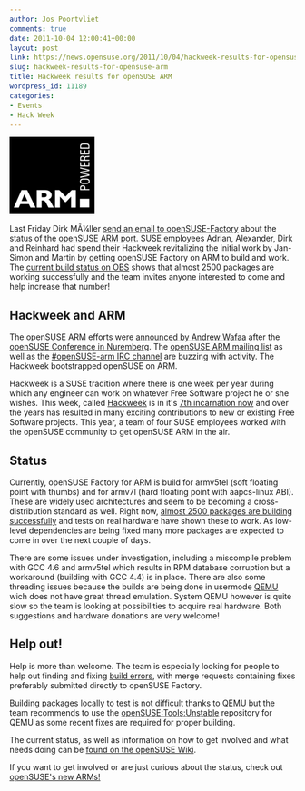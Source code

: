 ```yaml
---
author: Jos Poortvliet
comments: true
date: 2011-10-04 12:00:41+00:00
layout: post
link: https://news.opensuse.org/2011/10/04/hackweek-results-for-opensuse-arm/
slug: hackweek-results-for-opensuse-arm
title: Hackweek results for openSUSE ARM
wordpress_id: 11189
categories:
- Events
- Hack Week
---
```


[![ARM powered logo](/wp-content/uploads/2011/10/150px-ARM_powered.png)](http://news.opensuse.org/2011/10/04/hackweek-results-for-opensuse-arm/150px-arm_powered/)

Last Friday Dirk MÃ¼ller [send an email to openSUSE-Factory](http://lists.opensuse.org/opensuse-factory/2011-09/msg01259.html) about the status of the [openSUSE ARM port](http://en.opensuse.org/Portal:ARM). SUSE employees Adrian, Alexander, Dirk and Reinhard had spend their Hackweek revitalizing the initial work by Jan-Simon and Martin by getting openSUSE Factory on ARM to build and work. The [current build status on OBS](https://build.opensuse.org/project/show?project=openSUSE%3AFactory%3AARM) shows that almost  2500 packages are working successfully and the team invites anyone interested to come and help increase that number!

<!-- more -->



## Hackweek and ARM


The openSUSE ARM efforts were [announced by Andrew Wafaa](http://www.wafaa.eu/entry/growing-some-opensuse-arms-1-69.html) after the [openSUSE Conference in Nuremberg](http://news.opensuse.org/2011/09/15/opensuse-conference-fun/). The [openSUSE ARM mailing list](http://lists.opensuse.org/opensuse-arm/
) as well as the [#openSUSE-arm IRC channel](irc://irc.freenode.net/opensuse-arm) are buzzing with activity. The Hackweek bootstrapped openSUSE on ARM.

Hackweek is a SUSE tradition where there is one week per year during which any engineer can work on whatever Free Software project he or she wishes. This week, called [Hackweek](http://en.opensuse.org/Portal:Hackweek) is in it's [7th incarnation now](http://blip.tv/opensuse) and over the years has resulted in many exciting contributions to new or existing Free Software projects. This year, a team of four SUSE employees worked with the openSUSE community to get openSUSE ARM in the air.



## Status


Currently, openSUSE Factory for ARM is build for armv5tel (soft floating point with thumbs) and for armv7l (hard floating point with aapcs-linux ABI). These are widely used architectures and seem to be becoming a cross-distribution standard as well. Right now, [almost 2500 packages are building successfully](https://build.opensuse.org/project/show?project=openSUSE%3AFactory%3AARM) and tests on real hardware have shown these to work. As low-level dependencies are being fixed many more packages are expected to come in over the next couple of days.

There are some issues under investigation, including a miscompile problem with GCC 4.6 and armv5tel which results in RPM database corruption but a workaround (building with GCC 4.4) is in place. There are also some threading issues because the builds are being done in usermode [QEMU](http://qemu.org) wich does not have great thread emulation. System QEMU however is quite slow so the team is looking at possibilities to acquire real hardware. Both suggestions and hardware donations are very welcome!



## Help out!


Help is more than welcome. The team is especially looking for people to help out finding and fixing [build errors](https://build.opensuse.org/project/monitor?commit=Filter%3A&failed=1&pkgname=&repo_armv5el=1&repo_armv7hl=1&repo_images=1&arch_armv5el=1&arch_armv7hl=1&arch_local=1&project=openSUSE%3AFactory%3AARM&defaults=0), with merge requests containing fixes preferably submitted directly to openSUSE Factory.

Building packages locally to test is not difficult thanks to [QEMU](http://qemu.org) but the team recommends to use the [openSUSE:Tools:Unstable](https://build.opensuse.org/project/show?project=openSUSE%3ATools%3AUnstable) repository for QEMU as some recent fixes are required for proper building.

The current status, as well as information on how to get involved and what needs doing can be [found on the openSUSE Wiki](http://en.opensuse.org/How_To_Work_On_openSUSE_ARM_Distribution).

If you want to get involved or are just curious about the status, check out [openSUSE's new ARMs!](http://en.opensuse.org/Portal:ARM)
